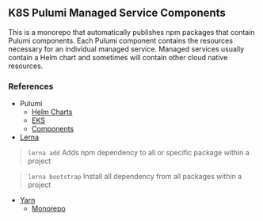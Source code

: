 ## K8S Pulumi Managed Service Components

This is a monorepo that automatically publishes npm packages that contain Pulumi components.
Each Pulumi component contains the resources necessary for an individual managed service.  Managed services
usually contain a Helm chart and sometimes will contain other cloud native resources.

### References

* Pulumi
    * [Helm Charts](https://www.pulumi.com/docs/tutorials/kubernetes/wordpress-chart/)
    * [EKS](https://www.pulumi.com/docs/tutorials/kubernetes/eks/)
    * [Components](https://www.pulumi.com/docs/tutorials/aws/s3-folder-component/)
* [Lerna](https://github.com/lerna/lerna/blob/master/README.md)

> `lerna add` Adds npm dependency to all or specific package within a project

> `lerna bootstrap` Install all dependency from all packages within a project

* [Yarn](https://yarnpkg.com/en/docs/usage)
    * [Monorepo](https://medium.com/mitterio/multirepo-to-lerna-js-monorepo-80f6657cb443)
